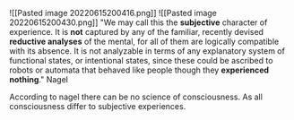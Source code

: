 ![[Pasted image 20220615200416.png]]
![[Pasted image 20220615200430.png]]
"We may call this the **subjective** character of experience. It is **not** captured by any of the familiar, recently devised **reductive analyses** of the mental, for all of them are logically compatible with its absence. It is not analyzable in terms of any explanatory system of functional states, or intentional states, since these could be ascribed to robots or automata that behaved like people though they **experienced nothing**." Nagel

According to nagel there can be no science of consciousness. As all consciousness differ to subjective experiences.
